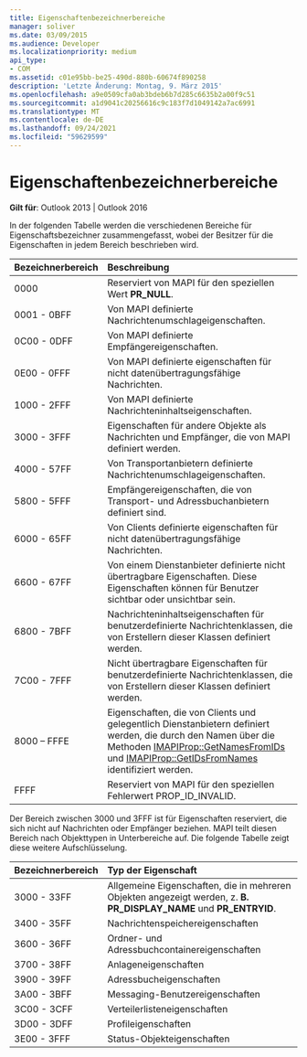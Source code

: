 ```yaml
---
title: Eigenschaftenbezeichnerbereiche
manager: soliver
ms.date: 03/09/2015
ms.audience: Developer
ms.localizationpriority: medium
api_type:
- COM
ms.assetid: c01e95bb-be25-490d-880b-60674f890258
description: 'Letzte Änderung: Montag, 9. März 2015'
ms.openlocfilehash: a9e0509cfa0ab3bdeb6b7d285c6635b2a00f9c51
ms.sourcegitcommit: a1d9041c20256616c9c183f7d1049142a7ac6991
ms.translationtype: MT
ms.contentlocale: de-DE
ms.lasthandoff: 09/24/2021
ms.locfileid: "59629599"
---
```

# <a name="property-identifier-ranges"></a>Eigenschaftenbezeichnerbereiche

  
  
**Gilt für**: Outlook 2013 | Outlook 2016 
  
In der folgenden Tabelle werden die verschiedenen Bereiche für Eigenschaftsbezeichner zusammengefasst, wobei der Besitzer für die Eigenschaften in jedem Bereich beschrieben wird.
  
|**Bezeichnerbereich**|**Beschreibung**|
|:-----|:-----|
|0000  <br/> |Reserviert von MAPI für den speziellen Wert **PR_NULL**.  <br/> |
|0001 - 0BFF  <br/> |Von MAPI definierte Nachrichtenumschlageigenschaften.  <br/> |
|0C00 - 0DFF  <br/> |Von MAPI definierte Empfängereigenschaften.  <br/> |
|0E00 - 0FFF  <br/> |Von MAPI definierte eigenschaften für nicht datenübertragungsfähige Nachrichten.  <br/> |
|1000 - 2FFF  <br/> |Von MAPI definierte Nachrichteninhaltseigenschaften.  <br/> |
|3000 - 3FFF  <br/> |Eigenschaften für andere Objekte als Nachrichten und Empfänger, die von MAPI definiert werden.  <br/> |
|4000 - 57FF  <br/> |Von Transportanbietern definierte Nachrichtenumschlageigenschaften.  <br/> |
|5800 - 5FFF  <br/> |Empfängereigenschaften, die von Transport- und Adressbuchanbietern definiert sind.  <br/> |
|6000 - 65FF  <br/> |Von Clients definierte eigenschaften für nicht datenübertragungsfähige Nachrichten.  <br/> |
|6600 - 67FF  <br/> |Von einem Dienstanbieter definierte nicht übertragbare Eigenschaften. Diese Eigenschaften können für Benutzer sichtbar oder unsichtbar sein.  <br/> |
|6800 - 7BFF  <br/> |Nachrichteninhaltseigenschaften für benutzerdefinierte Nachrichtenklassen, die von Erstellern dieser Klassen definiert werden.  <br/> |
|7C00 - 7FFF  <br/> |Nicht übertragbare Eigenschaften für benutzerdefinierte Nachrichtenklassen, die von Erstellern dieser Klassen definiert werden.  <br/> |
|8000 – FFFE  <br/> |Eigenschaften, die von Clients und gelegentlich Dienstanbietern definiert werden, die durch den Namen über die Methoden [IMAPIProp::GetNamesFromIDs](imapiprop-getnamesfromids.md) und [IMAPIProp::GetIDsFromNames](imapiprop-getidsfromnames.md) identifiziert werden.  <br/> |
|FFFF  <br/> |Reserviert von MAPI für den speziellen Fehlerwert PROP_ID_INVALID.  <br/> |
   
Der Bereich zwischen 3000 und 3FFF ist für Eigenschaften reserviert, die sich nicht auf Nachrichten oder Empfänger beziehen. MAPI teilt diesen Bereich nach Objekttypen in Unterbereiche auf. Die folgende Tabelle zeigt diese weitere Aufschlüsselung. 
  
|**Bezeichnerbereich**|**Typ der Eigenschaft**|
|:-----|:-----|
|3000 - 33FF  <br/> |Allgemeine Eigenschaften, die in mehreren Objekten angezeigt werden, z. **B. PR_DISPLAY_NAME** und **PR_ENTRYID**.  <br/> |
|3400 - 35FF  <br/> |Nachrichtenspeichereigenschaften  <br/> |
|3600 - 36FF  <br/> |Ordner- und Adressbuchcontainereigenschaften  <br/> |
|3700 - 38FF  <br/> |Anlageneigenschaften  <br/> |
|3900 - 39FF  <br/> |Adressbucheigenschaften  <br/> |
|3A00 - 3BFF  <br/> |Messaging-Benutzereigenschaften  <br/> |
|3C00 - 3CFF  <br/> |Verteilerlisteneigenschaften  <br/> |
|3D00 - 3DFF  <br/> |Profileigenschaften  <br/> |
|3E00 - 3FFF  <br/> |Status-Objekteigenschaften  <br/> |
   

